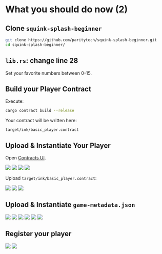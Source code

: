 # What you should do now (2)

## Clone `squink-splash-beginner`

```bash
git clone https://github.com/paritytech/squink-splash-beginner.git
cd squink-splash-beginner/
```

## `lib.rs`: change line 28 

Set your favorite numbers between 0-15.

## Build your Player Contract

Execute:

```bash
cargo contract build --release
```

Your contract will be written here:

```
target/ink/basic_player.contract
```

## Upload & Instantiate Your Player

Open [Contracts UI](https://github.com/paritytech/contracts-ui).

<img src=".images/rococo.png" />

<img src=".images/s1.png" />

<img src=".images/s2.png" />

<img src=".images/s3.png" />

Upload `target/ink/basic_player.contract`:

<img src=".images/s4.png" />

<img src=".images/s5.png" />

<img src=".images/s6.png" />

## Upload & Instantiate `game-metadata.json`

<img src=".images/s7.png" />

<img src=".images/s8.png" />

<img src=".images/s9.png" />

<img src=".images/s10.png" />

<img src=".images/s11.png" />

<img src=".images/s12.png" />

## Register your player

<img src=".images/s13.png" />

<img src=".images/s14.png" />